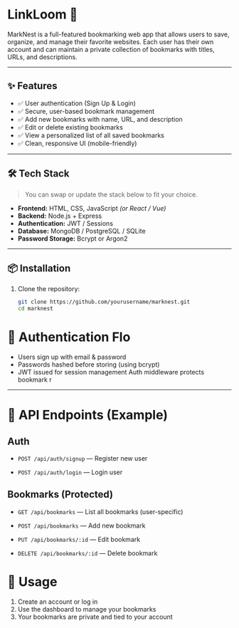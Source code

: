 # LinkLoom 🔖

MarkNest is a full-featured bookmarking web app that allows users to save, organize, and manage their favorite websites. Each user has their own account and can maintain a private collection of bookmarks with titles, URLs, and descriptions.

---

## ✨ Features

- ✅ User authentication (Sign Up & Login)
- ✅ Secure, user-based bookmark management
- ✅ Add new bookmarks with name, URL, and description
- ✅ Edit or delete existing bookmarks
- ✅ View a personalized list of all saved bookmarks
- ✅ Clean, responsive UI (mobile-friendly)

---

## 🛠️ Tech Stack

> You can swap or update the stack below to fit your choice.

- **Frontend:** HTML, CSS, JavaScript _(or React / Vue)_
- **Backend:** Node.js + Express
- **Authentication:** JWT / Sessions
- **Database:** MongoDB / PostgreSQL / SQLite
- **Password Storage:** Bcrypt or Argon2

---

## 📦 Installation

1. Clone the repository:
   ```bash
   git clone https://github.com/yourusername/marknest.git
   cd marknest
   ```

# 🔐 Authentication Flo
- Users sign up with email & password
- Passwords hashed before storing (using bcrypt)
- JWT issued for session management
Auth middleware protects bookmark r

---
# 🔄 API Endpoints (Example)

## Auth
- `POST /api/auth/signup` — Register new user

- `POST /api/auth/login` — Login user

## Bookmarks (Protected)
- `GET /api/bookmarks` — List all bookmarks (user-specific)

- `POST /api/bookmarks` — Add new bookmark

- `PUT /api/bookmarks/:id` — Edit bookmark

- `DELETE /api/bookmarks/:id` — Delete bookmark


# 🧪 Usage

1. Create an account or log in
2. Use the dashboard to manage your bookmarks
3. Your bookmarks are private and tied to your account
